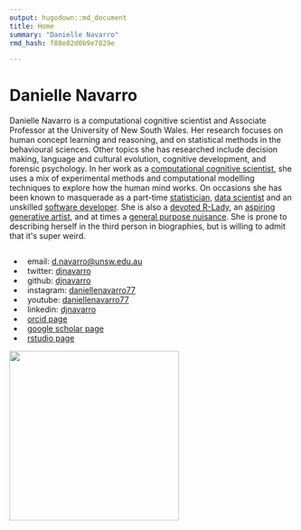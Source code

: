 ```yaml
---
output: hugodown::md_document
title: Home
summary: "Danielle Navarro"
rmd_hash: f88e82d0b9e7829e

---
```


Danielle Navarro
================

Danielle Navarro is a computational cognitive scientist and Associate Professor at the University of New South Wales. Her research focuses on human concept learning and reasoning, and on statistical methods in the behavioural sciences. Other topics she has researched include decision making, language and cultural evolution, cognitive development, and forensic psychology. In her work as a [computational cognitive scientist](http://scholar.djnavarro.net), she uses a mix of experimental methods and computational modelling techniques to explore how the human mind works. On occasions she has been known to masquerade as a part-time [statistician](https://learningstatisticswithr.com), [data scientist](https://robust-tools.djnavarro.net) and an unskilled [software developer](https://github.com/djnavarro). She is also a [devoted R-Lady](https://rladiessydney.org), an [aspiring generative artist](https://art.djnavarro.net), and at times a [general purpose nuisance](https://twitter.com/djnavarro). She is prone to describing herself in the third person in biographies, but is willing to admit that it's super weird.

<div class="container" style="display:flex; flex-flow: row wrap; justify-content: space-evenly;width:100%">

<div class="column" style="float:left;">

-   <a href="mailto:d.navarro@unsw.edu.au"><i class="fas fa-paper-plane"></i></a>   email: <a href="mailto:d.navarro@unsw.edu.au" class="email">d.navarro@unsw.edu.au</a>
-   <a href="https://twitter.com/djnavarro"><i class="fa fa-twitter"></i></a>   twitter: <a href="https://twitter.com/djnavarro">djnavarro</a>
-   <a href="https://github.com/djnavarro"><i class="fab fa-github"></i></a>   github: <a href="https://github.com/djnavarro">djnavarro</a>
-   <a href="https://www.instagram.com/daniellenavarro77"><i class="fab fa-instagram"></i></a>   instagram: <a href="https://www.instagram.com/daniellenavarro77">daniellenavarro77</a>
-   <a href="https://www.youtube.com/DanielleNavarro77"><i class="fab fa-youtube"></i></a>   youtube: <a href="https://www.youtube.com/DanielleNavarro77">daniellenavarro77</a>
-   <a href="https://www.linkedin.com/in/djnavarro/"><i class="fab fa-linkedin"></i></a>   linkedin: <a href="https://www.linkedin.com/in/djnavarro/">djnavarro</a>
-   <a href="http://orcid.djnavarro.net"><i class="fab fa-orcid"></i></a>   <a href="http://orcid.djnavarro.net">orcid page</a>
-   <a href="http://scholar.djnavarro.net"><i class="fas fa-graduation-cap"></i></a>   <a href="http://scholar.djnavarro.net">google scholar page</a>
-   <a href="https://education.rstudio.com/trainers/people/navarro+danielle/"><i class="fab fa-r-project"></i></a>   <a href="https://education.rstudio.com/trainers/people/navarro+danielle/">rstudio page</a>

</div>

<div class="column" style="float:left; width: 300px">

<img src="/header/postcard_bw.jpg" width = 300px>

</div>

</div>

 

